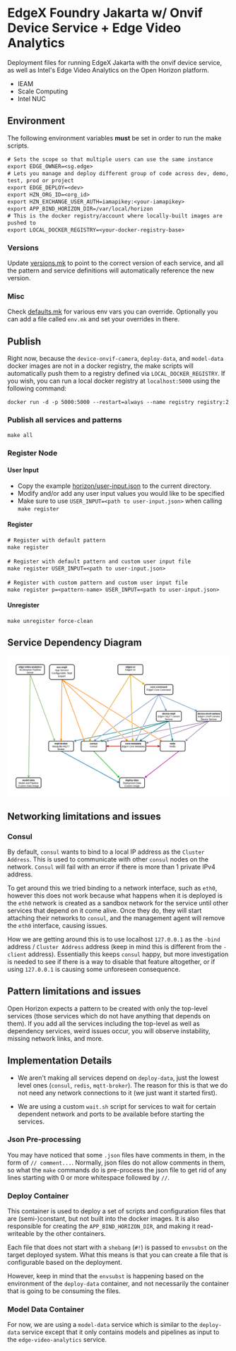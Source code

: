 # EdgeX Foundry Jakarta w/ Onvif Device Service + Edge Video Analytics
Deployment files for running EdgeX Jakarta with the onvif device service, as well
as Intel's Edge Video Analytics on the Open Horizon platform.

- IEAM
- Scale Computing 
- Intel NUC

## Environment
The following environment variables **must** be set in order to run the make scripts.
```shell
# Sets the scope so that multiple users can use the same instance
export EDGE_OWNER=<sg.edge>
# Lets you manage and deploy different group of code across dev, demo, test, prod or project
export EDGE_DEPLOY=<dev>
export HZN_ORG_ID=<org_id>
export HZN_EXCHANGE_USER_AUTH=iamapikey:<your-iamapikey>
export APP_BIND_HORIZON_DIR=/var/local/horizon
# This is the docker registry/account where locally-built images are pushed to
export LOCAL_DOCKER_REGISTRY=<your-docker-registry-base>
```

### Versions
Update [versions.mk](versions.mk) to point to the correct version of each service, and all the
pattern and service definitions will automatically reference the new version.

### Misc
Check [defaults.mk](defaults.mk) for various env vars you can override.
Optionally you can add a file called `env.mk` and set your overrides in there.

## Publish
Right now, because the `device-onvif-camera`, `deploy-data`, and `model-data` docker images are not 
in a docker registry, the make scripts will automatically push them to a registry defined via
`LOCAL_DOCKER_REGISTRY`. If you wish, you can run a local docker registry at `localhost:5000` using the following
command:

```shell
docker run -d -p 5000:5000 --restart=always --name registry registry:2
```

### Publish all services and patterns
```shell
make all
```

### Register Node
#### User Input
- Copy the example [horizon/user-input.json](horizon/user-input.json) to the current directory.
- Modify and/or add any user input values you would like to be specified
- Make sure to use `USER_INPUT=<path to user-input.json>` when calling `make register`

#### Register
```shell
# Register with default pattern
make register

# Register with default pattern and custom user input file
make register USER_INPUT=<path to user-input.json>

# Register with custom pattern and custom user input file
make register p=<pattern-name> USER_INPUT=<path to user-input.json>
```

#### Unregister
```shell
make unregister force-clean
```

## Service Dependency Diagram
![](docs/services-diagram.png)

## Networking limitations and issues
### Consul
By default, `consul` wants to bind to a local IP address as the `Cluster Address`. This is used
to communicate with other `consul` nodes on the network. `Consul` will fail with an error if there
is more than 1 private IPv4 address.

To get around this we tried binding to a network interface, such as `eth0`, however this does not
work because what happens when it is deployed is the `eth0` network is created as a sandbox network for
the service until other services that depend on it come alive. Once they do, they will start attaching their
networks to `consul`, and the management agent will remove the `eth0` interface, causing issues.

How we are getting around this is to use localhost `127.0.0.1` as the `-bind` address / `Cluster Address` address 
(keep in mind this is different from the `-client` address). Essentially this keeps `consul` happy, but more investigation
is needed to see if there is a way to disable that feature altogether, or if using `127.0.0.1` is causing
some unforeseen consequence.

## Pattern limitations and issues
Open Horizon expects a pattern to be created with only the top-level services
(those services which do not have anything that depends on them). If you add all the services
including the top-level as well as dependency services, weird issues occur, you will observe
instability, missing network links, and more.

## Implementation Details
- We aren't making all services depend on `deploy-data`, just the lowest level ones (`consul`, `redis`, `mqtt-broker`).
The reason for this is that we do not need any network connections to it (we just want it started first).

- We are using a custom `wait.sh` script for services to wait for certain dependent network and ports to be
available before starting the services.

### Json Pre-processing
You may have noticed that some `.json` files have comments in them, in the form of `// comment...`.
Normally, json files do not allow comments in them, so what the `make` commands do is pre-process
the json file to get rid of any lines starting with 0 or more whitespace followed by `//`.

### Deploy Container
This container is used to deploy a set of scripts and configuration files that are (semi-)constant, but not
built into the docker images. It is also responsible for creating the `APP_BIND_HORIZON_DIR`, and making it 
read-writeable by the other containers.

Each file that does not start with a `shebang` (`#!`) is passed to `envsubst` on the target deployed
system. What this means is that you can create a file that is configurable based on the deployment.

However, keep in mind that the `envsubst` is happening based on the environment of the `deploy-data`
container, and not necessarily the container that is going to be consuming the files.

### Model Data Container
For now, we are using a `model-data` service which is similar to the `deploy-data` service except that it only
contains models and pipelines as input to the `edge-video-analytics` service.
